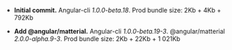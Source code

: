 - **Initial commit.** Angular-cli *1.0.0-beta.18*.
Prod bundle size: 2Kb + 4Kb + 792Kb

- **Add @angular/matterial.** Angular-cli *1.0.0-beta.19-3*. @angular/matterial *2.0.0-alpha.9-3*.
Prod bundle size: 2Kb + 22Kb + 1 021Kb

